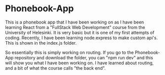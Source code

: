 # Phonebook-App

This is a phonebook app that I have been working on as I have been learning React from a "FullStack Web Development" course from the University of Helesinki.
It is very basic but it is one of my first attempts of coding. Recently, I have been learning node.express to make custom api's. This is shown in the index.js 
folder. 

So essentially this is simply working on routing. If you go to the Phonebook-App repository and download the folder, you can "npm run dev" and this will show you what I have been working on. I have learned about routing, and a bit of what the course calls "the back end". 
